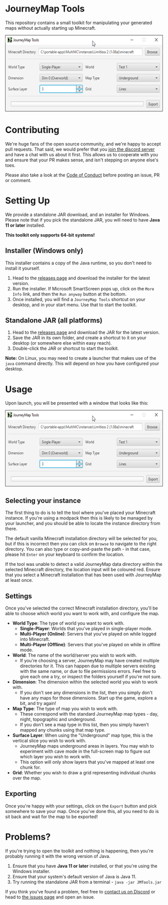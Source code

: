 # JourneyMap Tools

This repository contains a small toolkit for manipulating your generated maps without actually starting up Minecraft.

<p align="center">
  <img alt="Screenshot" width="586" height="243" src=".github/screenshot.png" />
</p>

# Contributing

We're huge fans of the open source community, and we're happy to accept pull requests. That said, we would prefer
that you [join the discord server](https://discord.gg/eP8gE69) and have a chat with us about it first. This allows
us to cooperate with you and ensure that your PR makes sense, and isn't stepping on anyone else's toes.

Please also take a look at the [Code of Conduct](CONDUCT.md) before posting an issue, PR or comment.

# Setting Up

We provide a standalone JAR download, and an installer for Windows. Please note that if you pick the standalone JAR, 
you will need to have **Java 11 or later** installed.

**This toolkit only supports 64-bit systems!**

## Installer (Windows only)

This installer contains a copy of the Java runtime, so you don't need to install it yourself.

1. Head to the [releases page](releases) and download the installer for the latest version.
2. Run the installer. If Microsoft SmartScreen pops up, click on the `More Info` link, and then the
   `Run anyway` button at the bottom.
3. Once installed, you will find a `JourneyMap Tools` shortcut on your desktop, and in your start menu. Use that
   to start the toolkit.

## Standalone JAR (all platforms)

1. Head to the [releases page](releases) and download the JAR for the latest version.
2. Save the JAR in its own folder, and create a shortcut to it on your desktop (or somewhere else within easy reach).
3. Double-click the JAR or shortcut to start the toolkit.

**Note:** On Linux, you may need to create a launcher that makes use of the `java` command directly. This will
depend on how you have configured your desktop.

# Usage

Upon launch, you will be presented with a window that looks like this:

<p align="center">
  <img alt="Screenshot" width="586" height="243" src=".github/screenshot.png" />
</p>

## Selecting your instance

The first thing to do is to tell the tool where you've placed your Minecraft instance. If you're using a modpack
then this is likely to be managed by your launcher, and you should be able to locate the instance directory from there.

The default vanilla Minecraft installation directory will be selected for you, but if this is incorrect then you can 
click on `Browse` to navigate to the right directory. You can also type or copy-and-paste the path - in that case, 
please hit `Enter` on your keyboard to confirm the location.

If the tool was unable to detect a valid JourneyMap data directory within the selected Minecraft directory, the
location input will be coloured red. Ensure that you select a Minecraft installation that has been used with
JourneyMap at least once.

## Settings

Once you've selected the correct Minecraft installation directory, you'll be able to choose which world you want
to work with, and configure the map.

* **World Type**: The type of world you want to work with.
    * **Single-Player**: Worlds that you've played in single-player mode.
    * **Multi-Player (Online)**: Servers that you've played on while logged into Minecraft.
    * **Multi-Player (Offline)**: Servers that you've played on while in offline mode.
* **World**: The name of the world/server you wish to work with.
    * If you're choosing a server, JourneyMap may have created multiple directories for it. This can happen due
      to multiple servers existing with the same name, or due to file permissions errors. Feel free to give each
      one a try, or inspect the folders yourself if you're not sure.
* **Dimension**: The dimension within the selected world you wish to work with.
    * If you don't see any dimensions in the list, then you simply don't have any maps for those dimensions. Start
      up the game, explore a bit, and try again!
* **Map Type**: The type of map you wish to work with.
    * These correspond with the standard JourneyMap map types - day, night, topographic and underground.
    * If you don't see a map type in this list, then you simply haven't mapped any chunks using that map type.
* **Surface Layer**: When using the "Underground" map type, this is the vertical slice you wish to work with.
    * JourneyMap maps underground areas in layers. You may wish to experiment with cave mode in the full-screen
      map to figure out which layer you wish to work with.
    * This option will only show layers that you've mapped at least one chunk for.
* **Grid**: Whether you wish to draw a grid representing individual chunks over the map. 

## Exporting

Once you're happy with your settings, click on the `Export` button and pick somewhere to save your map. Once you've
done this, all you need to do is sit back and wait for the map to be exported!

# Problems?

If you're trying to open the toolkit and nothing is happening, then you're probably running it with the wrong version
of Java.

1. Ensure that you have **Java 11 or later** installed, or that you're using the Windows installer.
2. Ensure that your system's default version of Java is Java 11.
3. Try running the standalone JAR from a terminal - `java -jar JMTools.jar`

If you think you've found a problem, feel free to [contact us on Discord](https://discord.gg/eP8gE69) or head
to [the issues page](issues) and open an issue.
